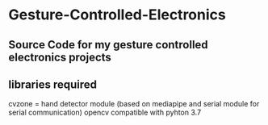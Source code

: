 # Gesture-Controlled-Electronics
## Source Code for my gesture controlled electronics projects
## libraries required
cvzone = hand detector module (based on mediapipe and serial module for serial communication)
opencv
compatible with pyhton 3.7

